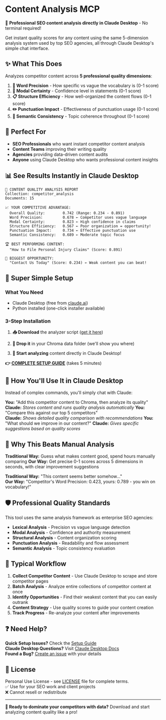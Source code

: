 # Content Analysis MCP

🚀 **Professional SEO content analysis directly in Claude Desktop** - No terminal required!

Get instant quality scores for any content using the same 5-dimension analysis system used by top SEO agencies, all through Claude Desktop's simple chat interface.

## ✨ What This Does

Analyzes competitor content across **5 professional quality dimensions**:

1. **📝 Word Precision** - How specific vs vague the vocabulary is (0-1 score)
2. **💪 Modal Certainty** - Confidence level in statements (0-1 score)
3. **📋 Structure Efficiency** - How well-organized the content flows (0-1 score)
4. **✏️ Punctuation Impact** - Effectiveness of punctuation usage (0-1 score)  
5. **🎯 Semantic Consistency** - Topic coherence throughout (0-1 score)

## 🎯 Perfect For

- **SEO Professionals** who want instant competitor content analysis
- **Content Teams** improving their writing quality
- **Agencies** providing data-driven content audits
- **Anyone** using Claude Desktop who wants professional content insights

## 📊 See Results Instantly in Claude Desktop

```
🎯 CONTENT QUALITY ANALYSIS REPORT
Collection: competitor_analysis
Documents: 15

📈 YOUR COMPETITIVE ADVANTAGE:
  Overall Quality:        0.742 (Range: 0.234 - 0.891)
  Word Precision:         0.678 ← Competitor uses vague language
  Modal Certainty:        0.823 ← High confidence in claims
  Structure Efficiency:   0.567 ← Poor organization = opportunity!
  Punctuation Impact:     0.734 ← Effective punctuation use
  Semantic Consistency:   0.689 ← Moderate topic focus

🏆 BEST PERFORMING CONTENT:
  "How to File Personal Injury Claims" (Score: 0.891)
  
🎯 BIGGEST OPPORTUNITY:
  "Contact Us Today" (Score: 0.234) ← Weak content you can beat!
```

## 🚀 Super Simple Setup

### What You Need
- Claude Desktop (free from [claude.ai](https://claude.ai/desktop))
- Python installed (one-click installer available)

### 3-Step Installation

1. **📥 Download** the analyzer script ([get it here](https://github.com/VilovietaSEO/content-analysis-mcp/raw/main/analyze_content_quality.py))

2. **📂 Drop it** in your Chroma data folder (we'll show you where)

3. **🎉 Start analyzing** content directly in Claude Desktop!

**👉 [COMPLETE SETUP GUIDE](SETUP.md)** (takes 5 minutes)

## 💬 How You'll Use It in Claude Desktop

Instead of complex commands, you'll simply chat with Claude:

**You:** "Add this competitor content to Chroma, then analyze its quality"
**Claude:** *Stores content and runs quality analysis automatically*
**You:** "Compare this against our top 5 competitors"  
**Claude:** *Shows detailed quality comparison with recommendations*
**You:** "What should we improve in our content?"
**Claude:** *Gives specific suggestions based on quality scores*

## 🎨 Why This Beats Manual Analysis

**Traditional Way:** Guess what makes content good, spend hours manually comparing
**Our Way:** Get precise 0-1 scores across 5 dimensions in seconds, with clear improvement suggestions

**Traditional Way:** "This content seems better somehow..."  
**Our Way:** "Competitor's Word Precision: 0.423, yours: 0.789 - you win on vocabulary!"

## 🛡️ Professional Quality Standards

This tool uses the same analysis framework as enterprise SEO agencies:
- **Lexical Analysis** - Precision vs vague language detection
- **Modal Analysis** - Confidence and authority measurement  
- **Structural Analysis** - Content organization scoring
- **Punctuation Analysis** - Readability and flow assessment
- **Semantic Analysis** - Topic consistency evaluation

## 🎯 Typical Workflow

1. **Collect Competitor Content** - Use Claude Desktop to scrape and store competitor pages
2. **Batch Analysis** - Analyze entire collections of competitor content at once  
3. **Identify Opportunities** - Find their weakest content that you can easily outrank
4. **Content Strategy** - Use quality scores to guide your content creation
5. **Track Progress** - Re-analyze your content after improvements

## ❓ Need Help?

**Quick Setup Issues?** Check the [Setup Guide](SETUP.md)  
**Claude Desktop Questions?** Visit [Claude Desktop Docs](https://docs.anthropic.com/claude/docs/claude-desktop)  
**Found a Bug?** [Create an issue](https://github.com/VilovietaSEO/content-analysis-mcp/issues) with your details

## 📄 License

Personal Use License - see [LICENSE](LICENSE) file for complete terms.  
✅ Use for your SEO work and client projects  
❌ Cannot resell or redistribute

---

**🚀 Ready to dominate your competitors with data?** Download and start analyzing content quality like a pro!